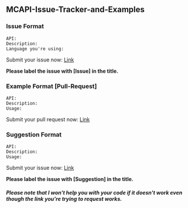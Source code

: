 ## MCAPI-Issue-Tracker-and-Examples

### Issue Format
    API:
    Description:
    Language you're using:

Submit your issue now: [Link](https://github.com/Yive/MCAPI-Issue-Tracker-and-Examples/issues/new)

**Please label the issue with [Issue] in the title.**

### Example Format [Pull-Request]
    API:
    Description:
    Usage:

Submit your pull request now: [Link](https://github.com/Yive/MCAPI-Issue-Tracker-and-Examples/compare/)

### Suggestion Format
    API:
    Description:
    Usage:

Submit your issue now: [Link](https://github.com/Yive/MCAPI-Issue-Tracker-and-Examples/issues/new)

**Please label the issue with [Suggestion] in the title.**

##### Please note that I won't help you with your code if it doesn't work even though the link you're trying to request works.
